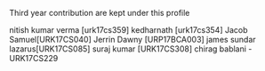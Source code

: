 Third year contribution are kept under this profile

nitish kumar verma [urk17cs359]
kedharnath [urk17cs354]
Jacob Samuel[URK17CS040]
Jerrin Dawny [URP17BCA003]
james sundar lazarus[URK17CS085]
suraj kumar [URK17CS308]
chirag bablani - URK17CS229
